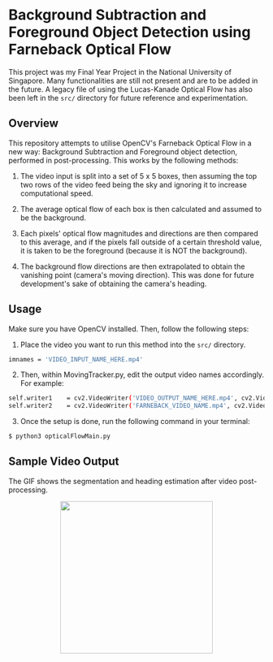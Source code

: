 # Background Subtraction and Foreground Object Detection using Farneback Optical Flow

This project was my Final Year Project in the National University of Singapore. Many functionalities are still not present and are to be added in the future. A legacy file of using the Lucas-Kanade Optical Flow has also been left in the `src/` directory for future reference and experimentation.

 
## Overview
This repository attempts to utilise OpenCV's Farneback Optical Flow in a new way: Background Subtraction and Foreground object detection, performed in post-processing. This works by the following methods:

1. The video input is split into a set of 5 x 5 boxes, then assuming the top two rows of the video feed being the sky and ignoring it to increase computational speed.

2. The average optical flow of each box is then calculated and assumed to be the background. 

3. Each pixels' optical flow magnitudes and directions are then compared to this average, and if the pixels fall outside of a certain threshold value, it is taken to be the foreground (because it is NOT the background).

4. The background flow directions are then extrapolated to obtain the vanishing point (camera's moving direction). This was done for future development's sake of obtaining the camera's heading.

## Usage
Make sure you have OpenCV installed. Then, follow the following steps:

1. Place the video you want to run this method into the `src/` directory. 

```bash
imnames = 'VIDEO_INPUT_NAME_HERE.mp4'
```

2. Then, within MovingTracker.py, edit the output video names accordingly. For example:

``` bash
self.writer1    = cv2.VideoWriter('VIDEO_OUTPUT_NAME_HERE.mp4', cv2.VideoWriter_fourcc(*'XVID'),25, (self.width, self.height))         # Displays the video output
self.writer2    = cv2.VideoWriter('FARNEBACK_VIDEO_NAME.mp4', cv2.VideoWriter_fourcc(*'XVID'),25, (self.width, int(self.height))))     # Displays the farneback output
```

3. Once the setup is done, run the following command in your terminal:
```bash
$ python3 opticalFlowMain.py
```

## Sample Video Output
The GIF shows the segmentation and heading estimation after video post-processing.
<p align="center">
  <img src="demo/OpFlow_Segment_Output.gif" height=300>
</p>  
